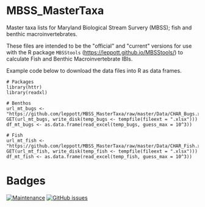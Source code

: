 # MBSS_MasterTaxa
Master taxa lists for Maryland Biological Stream Survery (MBSS); fish and benthic macroinvertebrates.

These files are intended to be the "official" and "current" versions for use with the R package `MBSStools` (https://leppott.github.io/MBSStools/) to calculate Fish and Benthic Macroinvertebrate IBIs.

Example code below to download the data files into R as data frames.

```
# Packages
library(httr)
library(readxl)

# Benthos
url_mt_bugs <- "https://github.com/leppott/MBSS_MasterTaxa/raw/master/Data/CHAR_Bugs.xlsx"
GET(url_mt_bugs, write_disk(temp_bugs <- tempfile(fileext = ".xlsx")))
df_mt_bugs <- as.data.frame(read_excel(temp_bugs, guess_max = 10^3))

# Fish
url_mt_fish <- "https://github.com/leppott/MBSS_MasterTaxa/raw/master/Data/CHAR_Fish.xlsx"
GET(url_mt_fish, write_disk(temp_fish <- tempfile(fileext = ".xlsx")))
df_mt_fish <- as.data.frame(read_excel(temp_fish, guess_max = 10^3))
```

# Badges
[![Maintenance](https://img.shields.io/badge/Maintained%3F-yes-green.svg)](https://GitHub.com/leppott/MBSS_MasterTaxa/graphs/commit-activity)
[![GitHub issues](https://img.shields.io/github/issues/leppott/MBSS_MasterTaxa.svg)](https://GitHub.com/leppott/MBSS_tools_MasterTaxa/issues/)
